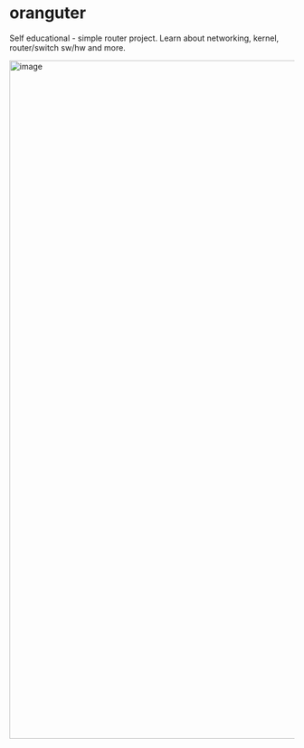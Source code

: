 # oranguter
Self educational - simple router project. Learn about networking, kernel, router/switch sw/hw and more.

<img width="1920" height="1200" alt="image" src="https://github.com/user-attachments/assets/2dd31adb-ab2f-4a5a-bf57-359b576d6676" />


